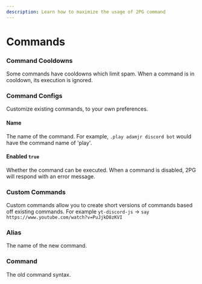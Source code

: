 ```yaml
---
description: Learn how to maximize the usage of 2PG command
---
```


# Commands

### Command Cooldowns

Some commands have cooldowns which limit spam. When a command is in cooldown, its execution is ignored.

### Command Configs

Customize existing commands, to your own preferences.

#### Name

The name of the command. For example, `.play adamjr discord bot` would have the command name of 'play'.

#### Enabled `true`

Whether the command can be executed. When a command is disabled, 2PG will respond with an error message.

### Custom Commands

Custom commands allow you to create short versions of commands based off existing commands. For example `yt-discord-js` -&gt; `say https://www.youtube.com/watch?v=PuJjkD8zKVI`

### Alias

The name of the new command.

### Command

The old command syntax.

